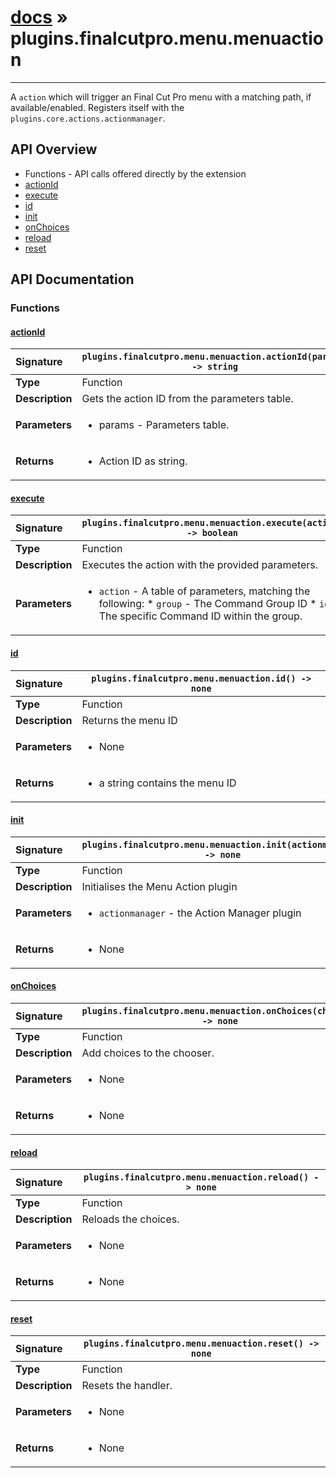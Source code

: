 # [docs](index.md) » plugins.finalcutpro.menu.menuaction
---

A `action` which will trigger an Final Cut Pro menu with a matching path, if available/enabled.
Registers itself with the `plugins.core.actions.actionmanager`.

## API Overview
* Functions - API calls offered directly by the extension
 * [actionId](#actionid)
 * [execute](#execute)
 * [id](#id)
 * [init](#init)
 * [onChoices](#onchoices)
 * [reload](#reload)
 * [reset](#reset)

## API Documentation

### Functions

#### [actionId](#actionid)
| <span style="float: left;">**Signature**</span> | <span style="float: left;">`plugins.finalcutpro.menu.menuaction.actionId(params) -> string` </span>                                                          |
| -----------------------------------------------------|---------------------------------------------------------------------------------------------------------|
| **Type**                                             | Function |
| **Description**                                      | Gets the action ID from the parameters table. |
| **Parameters**                                       | <ul><li>params - Parameters table.</li></ul> |
| **Returns**                                          | <ul><li>Action ID as string.</li></ul> |

#### [execute](#execute)
| <span style="float: left;">**Signature**</span> | <span style="float: left;">`plugins.finalcutpro.menu.menuaction.execute(action) -> boolean` </span>                                                          |
| -----------------------------------------------------|---------------------------------------------------------------------------------------------------------|
| **Type**                                             | Function |
| **Description**                                      | Executes the action with the provided parameters. |
| **Parameters**                                       | <ul><li><code>action</code>  - A table of parameters, matching the following:    * <code>group</code>   - The Command Group ID    * <code>id</code>      - The specific Command ID within the group.</li></ul> |

#### [id](#id)
| <span style="float: left;">**Signature**</span> | <span style="float: left;">`plugins.finalcutpro.menu.menuaction.id() -> none` </span>                                                          |
| -----------------------------------------------------|---------------------------------------------------------------------------------------------------------|
| **Type**                                             | Function |
| **Description**                                      | Returns the menu ID |
| **Parameters**                                       | <ul><li>None</li></ul> |
| **Returns**                                          | <ul><li>a string contains the menu ID</li></ul> |

#### [init](#init)
| <span style="float: left;">**Signature**</span> | <span style="float: left;">`plugins.finalcutpro.menu.menuaction.init(actionmanager) -> none` </span>                                                          |
| -----------------------------------------------------|---------------------------------------------------------------------------------------------------------|
| **Type**                                             | Function |
| **Description**                                      | Initialises the Menu Action plugin |
| **Parameters**                                       | <ul><li><code>actionmanager</code> - the Action Manager plugin</li></ul> |
| **Returns**                                          | <ul><li>None</li></ul> |

#### [onChoices](#onchoices)
| <span style="float: left;">**Signature**</span> | <span style="float: left;">`plugins.finalcutpro.menu.menuaction.onChoices(choices) -> none` </span>                                                          |
| -----------------------------------------------------|---------------------------------------------------------------------------------------------------------|
| **Type**                                             | Function |
| **Description**                                      | Add choices to the chooser. |
| **Parameters**                                       | <ul><li>None</li></ul> |
| **Returns**                                          | <ul><li>None</li></ul> |

#### [reload](#reload)
| <span style="float: left;">**Signature**</span> | <span style="float: left;">`plugins.finalcutpro.menu.menuaction.reload() -> none` </span>                                                          |
| -----------------------------------------------------|---------------------------------------------------------------------------------------------------------|
| **Type**                                             | Function |
| **Description**                                      | Reloads the choices. |
| **Parameters**                                       | <ul><li>None</li></ul> |
| **Returns**                                          | <ul><li>None</li></ul> |

#### [reset](#reset)
| <span style="float: left;">**Signature**</span> | <span style="float: left;">`plugins.finalcutpro.menu.menuaction.reset() -> none` </span>                                                          |
| -----------------------------------------------------|---------------------------------------------------------------------------------------------------------|
| **Type**                                             | Function |
| **Description**                                      | Resets the handler. |
| **Parameters**                                       | <ul><li>None</li></ul> |
| **Returns**                                          | <ul><li>None</li></ul> |

